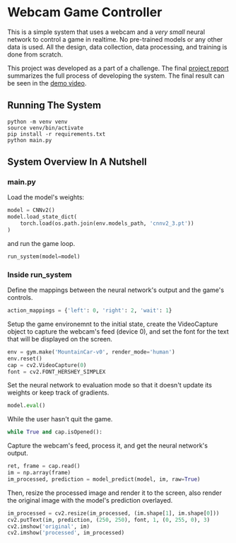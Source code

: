 # Webcam Game Controller

This is a simple system that uses a webcam and a *very small* neural network to control a game in realtime. No pre-trained models or any other data is used. All the design, data collection, data processing, and training is done from scratch.




This project was developed as a part of a challenge. The final [project report](notebooks/project_report.ipynb) summarizes the full process of developing the system. The final result can be seen in the [demo video](webcam_game_controller/demo.mp4).

## Running The System

```
python -m venv venv
source venv/bin/activate
pip install -r requirements.txt
python main.py
```

## System Overview In A Nutshell

### main.py
Load the model's weights: 
```python
model = CNNv2()
model.load_state_dict(
    torch.load(os.path.join(env.models_path, 'cnnv2_3.pt'))
)
```
and run the game loop.
```python
run_system(model=model)
```

### Inside run_system

Define the mappings between the neural network's output and the game's controls. 
```python
action_mappings = {'left': 0, 'right': 2, 'wait': 1}
```
Setup the game environemnt to the initial state, create the VideoCapture object to capture the webcam's feed (device 0), and set the font for the text that will be displayed on the screen. 
```python
env = gym.make('MountainCar-v0', render_mode='human')
env.reset()
cap = cv2.VideoCapture(0)
font = cv2.FONT_HERSHEY_SIMPLEX
```


Set the neural network to evaluation mode so that it doesn't update its weights or keep track of gradients. 
```python
model.eval()
```
While the user hasn't quit the game.
```python
while True and cap.isOpened():
```
Capture the webcam's feed, process it, and get the neural network's output.  
```python
ret, frame = cap.read()
im = np.array(frame)
im_processed, prediction = model_predict(model, im, raw=True)
```
Then, resize the processed image and render it to the screen, also render the original image with the model's prediction overlayed.
```python
im_processed = cv2.resize(im_processed, (im.shape[1], im.shape[0]))
cv2.putText(im, prediction, (250, 250), font, 1, (0, 255, 0), 3)
cv2.imshow('original', im)
cv2.imshow('processed', im_processed)
```



